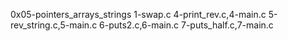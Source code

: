 0x05-pointers_arrays_strings
1-swap.c
4-print_rev.c,4-main.c
5-rev_string.c,5-main.c
6-puts2.c,6-main.c
7-puts_half.c,7-main.c
